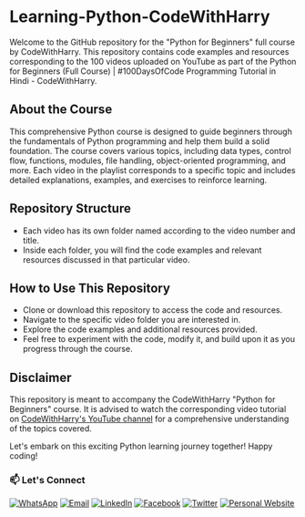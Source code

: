 # Learning-Python-CodeWithHarry

Welcome to the GitHub repository for the "Python for Beginners" full course by CodeWithHarry. This repository contains code examples and resources corresponding to the 100 videos uploaded on YouTube as part of the Python for Beginners (Full Course) | #100DaysOfCode Programming Tutorial in Hindi - CodeWithHarry.

## About the Course
This comprehensive Python course is designed to guide beginners through the fundamentals of Python programming and help them build a solid foundation. The course covers various topics, including data types, control flow, functions, modules, file handling, object-oriented programming, and more. Each video in the playlist corresponds to a specific topic and includes detailed explanations, examples, and exercises to reinforce learning.

## Repository Structure
- Each video has its own folder named according to the video number and title.
- Inside each folder, you will find the code examples and relevant resources discussed in that particular video.

## How to Use This Repository
- Clone or download this repository to access the code and resources.
- Navigate to the specific video folder you are interested in.
- Explore the code examples and additional resources provided.
- Feel free to experiment with the code, modify it, and build upon it as you progress through the course.

## Disclaimer
This repository is meant to accompany the CodeWithHarry "Python for Beginners" course. It is advised to watch the corresponding video tutorial on [CodeWithHarry's YouTube channel](https://youtube.com/playlist?list=PLu0W_9lII9agwh1XjRt242xIpHhPT2llg) for a comprehensive understanding of the topics covered.

Let's embark on this exciting Python learning journey together! Happy coding!

### 📫 Let's Connect

[![WhatsApp](https://img.shields.io/badge/WhatsApp-25D366?style=for-the-badge&logo=whatsapp&logoColor=white)](https://wa.me/923074315952)
[![Email](https://img.shields.io/badge/Email-D14836?style=for-the-badge&logo=gmail&logoColor=white)](mailto:asadali27232@gmail.com)
[![LinkedIn](https://img.shields.io/badge/LinkedIn-0077B5?style=for-the-badge&logo=linkedin&logoColor=white)](https://www.linkedin.com/in/asadali27232/)
[![Facebook](https://img.shields.io/badge/Facebook-1877F2?style=for-the-badge&logo=facebook&logoColor=white)](https://www.facebook.com/asadalighaffar)
[![Twitter](https://img.shields.io/badge/Twitter-1DA1F2?style=for-the-badge&logo=twitter&logoColor=white)](https://twitter.com/asadali27232)
[![Personal Website](https://img.shields.io/badge/Personal%20Website-24292e?style=for-the-badge&logo=react&logoColor=white&color=purplr)](https://asadali27232.github.io/asadali27232)
